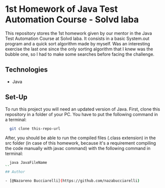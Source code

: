 # 1st Homework of Java Test Automation Course - Solvd laba
This repository stores the 1st homework given by our mentor in the Java Test Automation Course at Solvd laba. It consists in a basic System.out program and a quick sort algorithm made by myself. Was an interesting exercise the last one since the only sorting algorithm that I knew was the bubble one, so I had to make some searches before facing the challenge.

## Technologies

 - Java

## Set-Up

To run this project you will need an updated version of Java.
First, clone this repository in a folder of your PC.
You have to put the following command in a terminal:
```bash
  git clone this-repo-url
```
After, you should be able to run the compiled files (.class extension) in the src folder (in case of this homework, because it's a requirement compiling the code manually with javac command) with the following command in terminal:
```bash
  java JavaFileName
``
## Author

- [@Nazareno Bucciarelli](https://github.com/nazabucciarelli)
